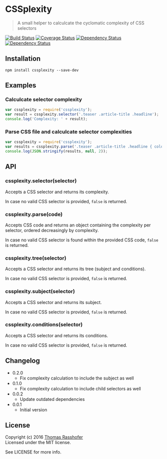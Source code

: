 # CSSplexity

> A small helper to calculcate the cyclomatic complexity of CSS selectors

[![Build Status](https://travis-ci.org/rasshofer/cssplexity.svg)](https://travis-ci.org/rasshofer/cssplexity)
[![Coverage Status](https://coveralls.io/repos/github/rasshofer/cssplexity/badge.svg)](https://coveralls.io/github/rasshofer/cssplexity)
[![Dependency Status](https://david-dm.org/rasshofer/cssplexity/status.svg)](https://david-dm.org/rasshofer/cssplexity)
[![Dependency Status](https://david-dm.org/rasshofer/cssplexity/dev-status.svg)](https://david-dm.org/rasshofer/cssplexity)

## Installation

```shell
npm install cssplexity --save-dev
```

## Examples

### Calculcate selector complexity

```js
var cssplexity = require('cssplexity');
var result = cssplexity.selector('.teaser .article-title .headline');
console.log('Complexity: ' + result);
```

### Parse CSS file and calculcate selector complexities

```js
var cssplexity = require('cssplexity');
var results = cssplexity.parse('.teaser .article-title .headline { color: red } body { background: red }');
console.log(JSON.stringify(results, null, 2));
```

## API

### cssplexity.selector(selector)

Accepts a CSS selector and returns its complexity.

In case no valid CSS selector is provided, `false` is returned.

### cssplexity.parse(code)

Accepts CSS code and returns an object containing the complexity per selector, ordered decreasingly by complexity.

In case no valid CSS selector is found within the provided CSS code, `false` is returned.

### cssplexity.tree(selector)

Accepts a CSS selector and returns its tree (subject and conditions).

In case no valid CSS selector is provided, `false` is returned.

### cssplexity.subject(selector)

Accepts a CSS selector and returns its subject.

In case no valid CSS selector is provided, `false` is returned.

### cssplexity.conditions(selector)

Accepts a CSS selector and returns its conditions.

In case no valid CSS selector is provided, `false` is returned.

## Changelog

* 0.2.0
  * Fix complexity calculation to include the subject as well
* 0.1.0
  * Fix complexity calculation to include child selectors as well
* 0.0.2
  * Update outdated dependencies
* 0.0.1
  * Initial version

## License

Copyright (c) 2016 [Thomas Rasshofer](http://thomasrasshofer.com/)  
Licensed under the MIT license.

See LICENSE for more info.
